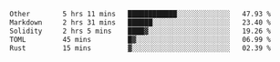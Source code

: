 <!--START_SECTION:waka-->

```txt
Other        5 hrs 11 mins   ████████████░░░░░░░░░░░░░   47.93 %
Markdown     2 hrs 31 mins   ██████░░░░░░░░░░░░░░░░░░░   23.40 %
Solidity     2 hrs 5 mins    ████▓░░░░░░░░░░░░░░░░░░░░   19.26 %
TOML         45 mins         █▓░░░░░░░░░░░░░░░░░░░░░░░   06.99 %
Rust         15 mins         ▓░░░░░░░░░░░░░░░░░░░░░░░░   02.39 %
```

<!--END_SECTION:waka-->